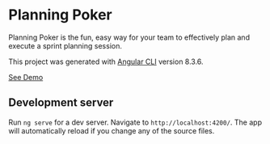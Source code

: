 # Planning Poker

Planning Poker is the fun, easy way for your team to effectively plan and execute a sprint planning session.

This project was generated with [Angular CLI](https://github.com/angular/angular-cli) version 8.3.6.

[See Demo](https://planing-pocker.firebaseapp.com)

## Development server

Run `ng serve` for a dev server. Navigate to `http://localhost:4200/`. The app will automatically reload if you change any of the source files.
